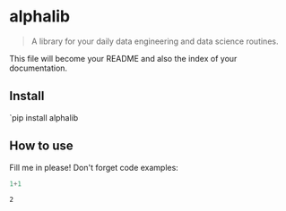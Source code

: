 # alphalib
> A library for your daily data engineering and data science routines.


This file will become your README and also the index of your documentation.

## Install

`pip install alphalib

## How to use

Fill me in please! Don't forget code examples:

```python
1+1
```




    2


